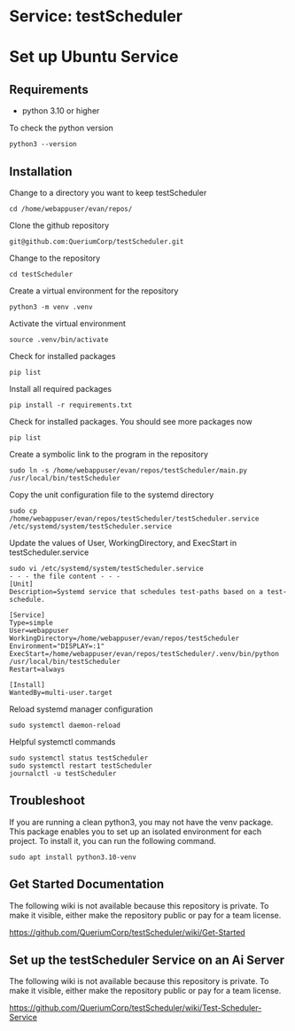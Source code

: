 # Service: testScheduler

# Set up Ubuntu Service 

## Requirements
- python 3.10 or higher

To check the python version
```
python3 --version
```

## Installation
Change to a directory you want to keep testScheduler
```
cd /home/webappuser/evan/repos/
```
Clone the github repository 
```
git@github.com:QueriumCorp/testScheduler.git
```
Change to the repository
```
cd testScheduler
```
Create a virtual environment for the repository
```
python3 -m venv .venv
```
Activate the virtual environment
```
source .venv/bin/activate
```
Check for installed packages
```
pip list
```
Install all required packages
```
pip install -r requirements.txt
```
Check for installed packages. You should see more packages now
```
pip list
```
Create a symbolic link to the program in the repository
```
sudo ln -s /home/webappuser/evan/repos/testScheduler/main.py /usr/local/bin/testScheduler
```
Copy the unit configuration file to the systemd directory
```
sudo cp /home/webappuser/evan/repos/testScheduler/testScheduler.service /etc/systemd/system/testScheduler.service
```
Update the values of User, WorkingDirectory, and ExecStart in testScheduler.service
```
sudo vi /etc/systemd/system/testScheduler.service
- - - the file content - - -
[Unit]
Description=Systemd service that schedules test-paths based on a test-schedule.

[Service]
Type=simple
User=webappuser
WorkingDirectory=/home/webappuser/evan/repos/testScheduler
Environment="DISPLAY=:1"
ExecStart=/home/webappuser/evan/repos/testScheduler/.venv/bin/python /usr/local/bin/testScheduler
Restart=always

[Install]
WantedBy=multi-user.target
```
Reload systemd manager configuration 
```
sudo systemctl daemon-reload
```
Helpful systemctl commands
```
sudo systemctl status testScheduler
sudo systemctl restart testScheduler
journalctl -u testScheduler
```

## Troubleshoot
If you are running a clean python3, you may not have the venv package. This package enables you to set up an isolated environment for each project. To install it, you can run the following command.
```
sudo apt install python3.10-venv
```

## Get Started Documentation

The following wiki is not available because this repository is private. To make 
it visible, either make the repository public or pay for a team license. 

https://github.com/QueriumCorp/testScheduler/wiki/Get-Started

## Set up the testScheduler Service on an Ai Server

The following wiki is not available because this repository is private. To make 
it visible, either make the repository public or pay for a team license. 

https://github.com/QueriumCorp/testScheduler/wiki/Test-Scheduler-Service